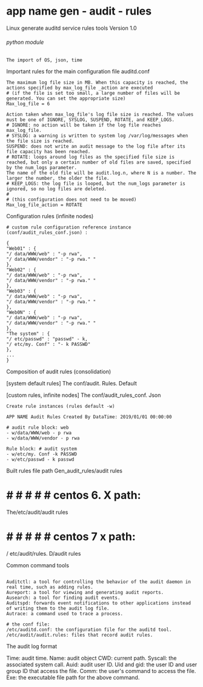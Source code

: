 # app name gen - audit - rules
Linux generate auditd service rules tools Version 1.0

###### python module
```
The import of OS, json, time
```

Important rules for the main configuration file auditd.conf
```
The maximum log file size in MB. When this capacity is reached, the actions specified by max_log_file _action are executed
# (if the file is set too small, a large number of files will be generated. You can set the appropriate size)
Max_log_file = 6

Action taken when max_log_file's log file size is reached. The values must be one of IGNORE, SYSLOG, SUSPEND, ROTATE, and KEEP_LOGS.
# IGNORE: no action will be taken if the log file reaches max_log_file.
# SYSLOG: a warning is written to system log /var/log/messages when the file size is reached.
SUSPEND: does not write an audit message to the log file after its file capacity has been reached.
# ROTATE: loops around log files as the specified file size is reached, but only a certain number of old files are saved, specified by the num_logs parameter.
The name of the old file will be audit.log.n, where N is a number. The larger the number, the older the file.
# KEEP_LOGS: the log file is looped, but the num_logs parameter is ignored, so no log files are deleted.
#
# (this configuration does not need to be moved)
Max_log_file_action = ROTATE

```

Configuration rules (infinite nodes)

```
# custom rule configuration reference instance (conf/audit_rules_conf.json) :

{
"Web01" : {
"/ data/WWW/web" : "-p rwa",
"/ data/WWW/vendor" : "-p rwa." "
},
"Web02" : {
"/ data/WWW/web" : "-p rwa",
"/ data/WWW/vendor" : "-p rwa." "
},
"Web03" : {
"/ data/WWW/web" : "-p rwa",
"/ data/WWW/vendor" : "-p rwa." "
},
"Web0N" : {
"/ data/WWW/web" : "-p rwa",
"/ data/WWW/vendor" : "-p rwa." "
},
"The system" : {
"/ etc/passwd" : "passwd" - k,
"/ etc/my. Conf" : "- k PASSWD"
},
...
}
```

Composition of audit rules (consolidation)

[system default rules]
The conf/audit. Rules. Default

[custom rules, infinite nodes]
The conf/audit_rules_conf. Json

```
Create rule instances (rules default -w)

APP NAME Audit Rules Created By DataTime: 2019/01/01 00:00:00

# audit rule block: web
- w/data/WWW/web - p rwa
- w/data/WWW/vendor - p rwa

Rule block: # audit system
- w/etc/my. Conf -k PASSWD
- w/etc/passwd - k passwd

```

Built rules file path
Gen_audit_rules/audit rules

# # # # # # centos 6. X path:
The/etc/audit/audit rules

# # # # # # centos 7 x path:
/ etc/audit/rules. D/audit rules

Common command tools

```

Auditctl: a tool for controlling the behavior of the audit daemon in real time, such as adding rules.
Aureport: a tool for viewing and generating audit reports.
Ausearch: a tool for finding audit events.
Auditspd: forwards event notifications to other applications instead of writing them to the audit log file.
Autrace: a command used to trace a process.

# the conf file:
/etc/auditd.conf: the configuration file for the auditd tool.
/etc/audit/audit.rules: files that record audit rules.

```

The audit log format

Time: audit time.
Name: audit object
CWD: current path.
Syscall: the associated system call.
Auid: audit user ID.
Uid and gid: the user ID and user group ID that access the file.
Comm: the user's command to access the file.
Exe: the executable file path for the above command.